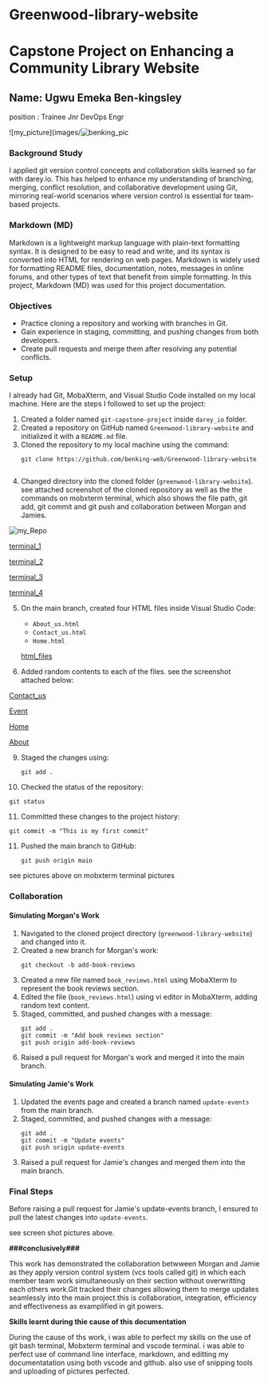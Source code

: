 # Greenwood-library-website



# Capstone Project on Enhancing a Community Library Website

## Name: Ugwu Emeka Ben-kingsley
position : Trainee Jnr DevOps Engr


![my_picture](images/![benking_pic](https://github.com/user-attachments/assets/2a6d86f2-2a4e-45fd-bcb8-936786237c67)





### Background Study

I applied git version control concepts and collaboration skills learned so far with darey.io. This has helped to enhance my understanding of branching, merging, conflict resolution, and collaborative development using Git, mirroring real-world scenarios where version control is essential for team-based projects.

### Markdown (MD)

Markdown is a lightweight markup language with plain-text formatting syntax. It is designed to be easy to read and write, and its syntax is converted into HTML for rendering on web pages. Markdown is widely used for formatting README files, documentation, notes, messages in online forums, and other types of text that benefit from simple formatting. In this project, Markdown (MD) was used for this project documentation.

### Objectives

- Practice cloning a repository and working with branches in Git.
- Gain experience in staging, committing, and pushing changes from both developers.
- Create pull requests and merge them after resolving any potential conflicts.

### Setup

I already had Git, MobaXterm, and Visual Studio Code installed on my local machine. Here are the steps I followed to set up the project:

1. Created a folder named `git-capstone-project` inside `darey_io` folder.
2. Created a repository on GitHub named `Greenwood-library-website` and initialized it with a `README.md` file.
3. Cloned the repository to my local machine using the command:
   ```
   git clone https://github.com/benking-web/Greenwood-library-website
   

4. Changed directory into the cloned folder (`greenwood-library-website`).
see attached screenshot of the cloned repository as well as the the commands on mobxterm terminal, which also shows the file path, git add, git commit and git push and collaboration between Morgan and Jamies.



![my_Repo](images/git_clone_file.png)





[terminal_1](images/mobxterm_terminal_1.png)







[terminal_2](images/mobxterm_terminal_2.png)






[terminal_3](images/Mobxterm_terminal_3.png)








[terminal_4](images/Mobxterm_terminal_4.png)


5. On the main branch, created four HTML files inside Visual Studio Code:
   - `About_us.html`
   - `Contact_us.html`
   - `Home.html`




   [html_files](images/vscode_html_files.png)
   





7. Added random contents to each of the files.
see the screenshot attached below:





[Contact_us](images/contact_us.html_file.png)






[Event](images/event.html_file.png)






[Home](images/home.html_file.png)








[About](images/about_us.html_file.png)






9. Staged the changes using:
   ```
   git add .
   ```
10. Checked the status of the repository:
   ```
   git status
   ```
11. Committed these changes to the project history:
   ```
   git commit -m "This is my first commit"
   ```
11. Pushed the main branch to GitHub:
    ```
    git push origin main
    ```
see pictures above on mobxterm terminal pictures
### Collaboration

#### Simulating Morgan's Work

1. Navigated to the cloned project directory (`greenwood-library-website`) and changed into it.
2. Created a new branch for Morgan's work:
   ```
   git checkout -b add-book-reviews
   ```
3. Created a new file named `book_reviews.html` using MobaXterm to represent the book reviews section.
4. Edited the file (`book_reviews.html`) using vi editor in MobaXterm, adding random text content.
5. Staged, committed, and pushed changes with a message:
   ```
   git add .
   git commit -m "Add book reviews section"
   git push origin add-book-reviews
   ```
6. Raised a pull request for Morgan's work and merged it into the main branch.

#### Simulating Jamie's Work

1. Updated the events page and created a branch named `update-events` from the main branch.
2. Staged, committed, and pushed changes with a message:
   ```
   git add .
   git commit -m "Update events"
   git push origin update-events
   ```
3. Raised a pull request for Jamie's changes and merged them into the main branch.

### Final Steps

Before raising a pull request for Jamie's update-events branch, I ensured to pull the latest changes into `update-events`.

see screen shot pictures above. 

**###conclusively###**

This work has demonstrated the collaboration betwween Morgan and Jamie as they apply version control system (vcs tools called git) in which each member team work simultaneously on their section without overwritting each others work.Git tracked their changes allowing them to merge updates seamlessly into the main project.this is collaboration, integration, efficiency and effectiveness as examplified in git powers.


__Skills learnt during thie cause of this documentation__

During the cause of ths work, i was able to perfect my skills on the use of git bash terminal, Mobxterm terminal and vscode terminal. i was able to perfect use of command line interface, markdown, and editting my documentatation using both vscode and github. also use of snipping tools and uploading of pictures perfected.





